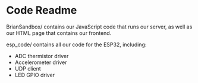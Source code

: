 # Code Readme

BrianSandbox/ contains our JavaScript code that runs our server, as well as our HTML page that contains our frontend.

esp_code/ contains all our code for the ESP32, including:

- ADC thermistor driver
- Accelerometer driver
- UDP client
- LED GPIO driver
